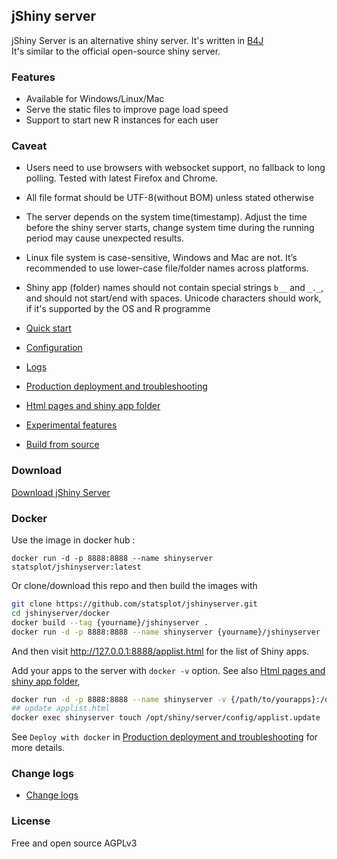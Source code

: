 ## jShiny server
  jShiny Server is an alternative shiny server. It's written in [B4J](https://b4x.com/b4j.html)  
   It's similar to the official open-source shiny server.
   
### Features   
   *  Available for Windows/Linux/Mac
   *  Serve the static files to improve page load speed
   *  Support to start new R instances for each user 

### Caveat
   *  Users need to use browsers with websocket support, no fallback to long polling. Tested with latest Firefox and Chrome.
   *  All file format should be UTF-8(without BOM) unless stated otherwise
   *  The server depends on the system time(timestamp). Adjust the time before the shiny server starts, change system time during the running period may cause unexpected results.
   *  Linux file system is case-sensitive, Windows and Mac are not. It’s recommended to use lower-case file/folder names across platforms.
   *  Shiny app (folder) names should not contain special strings `b__` and `_._`, and should not start/end with spaces. Unicode characters should work, if it's supported by the OS and R programme
   
 
 
* [Quick start] 
* [Configuration]
* [Logs]
* [Production deployment and troubleshooting]
* [Html pages and shiny app folder]
* [Experimental features]
* [Build from source]

### Download
  [Download jShiny Server]
  
### Docker
  Use the image in docker hub :  
```  
docker run -d -p 8888:8888 --name shinyserver statsplot/jshinyserver:latest  
```
  Or clone/download this repo and then build the images with
  
```bash
git clone https://github.com/statsplot/jshinyserver.git
cd jshinyserver/docker
docker build --tag {yourname}/jshinyserver .
docker run -d -p 8888:8888 --name shinyserver {yourname}/jshinyserver
```

And then visit http://127.0.0.1:8888/applist.html for the list of Shiny apps.  

Add your apps to the server with `docker -v` option. See also [Html pages and shiny app folder],

```bash
docker run -d -p 8888:8888 --name shinyserver -v {/path/to/yourapps}:/opt/shiny/server/shinyapp {yourname}/jshinyserver
## update applist.html
docker exec shinyserver touch /opt/shiny/server/config/applist.update
```

See `Deploy with docker` in [Production deployment and troubleshooting] for more details.   


### Change logs
* [Change logs] 
  
### License
   Free and open source AGPLv3
   


[Download jShiny Server]: ../../releases
[Change logs]: documents/changelogs.md

[Quick start]: documents/quickstart.md
[Configuration]: documents/configuration.md
[Logs]: documents/logs.md
[Html pages and shiny app folder]: documents/htmlpages.md
[Production deployment and troubleshooting]: documents/production.md
[Experimental features]: documents/betafeatures.md
[Build from source]: documents/build.md
